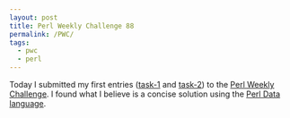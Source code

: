 ```yaml
---
layout: post
title: Perl Weekly Challenge 88
permalink: /PWC/
tags:
  - pwc
  - perl
---
```

Today I submitted my first entries
([task-1](https://github.com/manwar/perlweeklychallenge-club/blob/master/challenge-088/wlmb/perl/ch-1.pl)
and
[task-2](https://github.com/manwar/perlweeklychallenge-club/blob/master/challenge-088/wlmb/perl/ch-2.pl))
to the [Perl Weekly
Challenge](https://perlweeklychallenge.org/blog/perl-weekly-challenge-088/). I
found what I believe is a concise solution using the [Perl Data
language](http://pdl.perl.org/).

